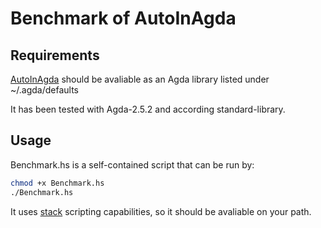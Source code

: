 # Benchmark of AutoInAgda

## Requirements

[AutoInAgda](https://github.com/carlostome/AutoInAgda) should be avaliable as an
Agda library listed under ~/.agda/defaults

It has been tested with Agda-2.5.2 and according standard-library.

## Usage

Benchmark.hs is a self-contained script that can be run by:

```sh
chmod +x Benchmark.hs
./Benchmark.hs
```

It uses [stack](https://docs.haskellstack.org/en/stable/README/) scripting capabilities, so it should be avaliable on
your path.
